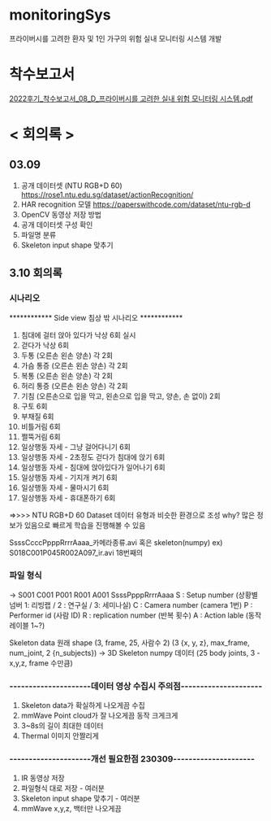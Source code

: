 # monitoringSys #
프라이버시를 고려한 환자 및 1인 가구의 위험 실내 모니터링 시스템 개발

# 착수보고서 #
[2022후기_착수보고서_08_D_프라이버시를 고려한 실내 위험 모니터링 시스템.pdf](https://github.com/ashjang/monitoringSys/files/10928674/2022._._08_D_.pdf)


#
# < 회의록 > #
## 03.09 ##
1. 공개 데이터셋 (NTU RGB+D 60) https://rose1.ntu.edu.sg/dataset/actionRecognition/
2. HAR recognition 모델 https://paperswithcode.com/dataset/ntu-rgb-d
3. OpenCV 동영상 저장 방법 
4. 공개 데이터셋 구성  확인
5. 파일명 분류 
6. Skeleton input shape 맞추기


## 3.10 회의록 ##
### 시나리오 ###
************ Side view 침상 밖 시나리오 ************  
1. 침대에 걸터 앉아 있다가 낙상 6회 실시
2. 걷다가 낙상 6회
3. 두통 (오른손 왼손 양손) 각 2회
4. 가슴 통증 (오른손 왼손 양손) 각 2회
5. 복통 (오른손 왼손 양손) 각 2회
6. 허리 통증 (오른손 왼손 양손) 각 2회
7. 기침 (오른손으로 입을 막고, 왼손으로 입을 막고, 양손, 손 없이) 2회
8. 구토 6회
9. 부채질 6회
10. 비틀거림 6회
11. 쩔뚝거림 6회
12. 일상행동 자세 - 그냥 걸어다니기 6회
13. 일상행동 자세 - 2초정도 걷다가 침대에 앉기 6회
14. 일상행동 자세 - 침대에 앉아있다가 일어나기 6회
15. 일상행동 자세 - 기지개 켜기 6회
16. 일상행동 자세 - 물마시기 6회
17. 일상행동 자세 - 휴대폰하기 6회

 =>>>> NTU RGB+D 60 Dataset 데이터 유형과 비슷한 환경으로 조성
 why? 많은 정보가 있음으로 빠르게 학습을 진행해볼 수 있음
 
 SsssCcccPpppRrrrAaaa_카메라종류.avi 혹은 skeleton(numpy)
 ex) S018C001P045R002A097_ir.avi
 18번째의
 
### 파일 형식 ###
-> S001 C001 P001 R001 A001
SsssPpppRrrrAaaa
S : Setup number (상황별 넘버 1: 리빙랩 / 2 : 연구실 / 3: 세미나실)
C : Camera number (camera 1번)
P : Performer id (사람 ID)
R : replication number (반복 횟수)
A : Action lable (동작 레이블 1~?)

Skeleton data
원래 shape (3, frame, 25, 사람수 2)
(3 {x, y, z}, max_frame, num_joint, 2 {n_subjects})
-> 3D Skeleton numpy 데이터 (25 body joints, 3 - x,y,z, frame 수만큼)


### ---------------------데이터 영상 수집시 주의점--------------------- ###
1. Skeleton data가 확실하게 나오게끔 수집
2. mmWave Point cloud가 잘 나오게끔 동작 크게크게
3. 3~8s의 길이 최대한 데이터
4. Thermal 이미지 안짤리게

### ---------------------개선 필요한점 230309--------------------- ###
1. IR 동영상 저장
2. 파일형식 대로 저장 - 여러분
3. Skeleton input shape 맞추기 - 여러분
4. mmWave x,y,z, 백터만 나오게끔
